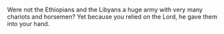 Were not the Ethiopians and the Libyans a huge army with very many chariots and horsemen? Yet because you relied on the Lord, he gave them into your hand.

